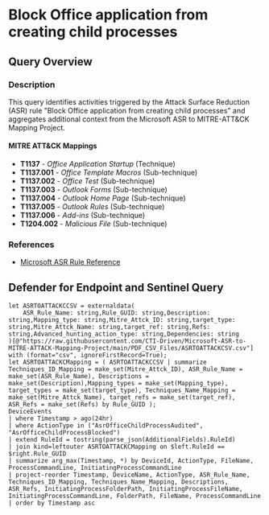 # Block Office application from creating child processes

## Query Overview

### Description
This query identifies activities triggered by the Attack Surface Reduction (ASR) rule "Block Office application from creating child processes" and aggregates additional context from the Microsoft ASR to MITRE-ATT&CK Mapping Project.

#### MITRE ATT&CK Mappings
- **T1137** - *Office Application Startup* (Technique)
- **T1137.001** - *Office Template Macros* (Sub-technique)
- **T1137.002** - *Office Test* (Sub-technique)
- **T1137.003** - *Outlook Forms* (Sub-technique)
- **T1137.004** - *Outlook Home Page* (Sub-technique)
- **T1137.005** - *Outlook Rules* (Sub-technique)
- **T1137.006** - *Add-ins* (Sub-technique)
- **T1204.002** - *Malicious File* (Sub-technique)

### References
- [Microsoft ASR Rule Reference](https://learn.microsoft.com/en-us/defender-endpoint/attack-surface-reduction-rules-reference#block-all-office-applications-from-creating-child-processes)

## Defender for Endpoint and Sentinel Query

```kusto
let ASRTOATTACKCCSV = externaldata(
    ASR_Rule_Name: string,Rule_GUID: string,Description: string,Mapping_type: string,Mitre_Attck_ID: string,target_type: string,Mitre_Attck_Name: string,target_ref: string,Refs: string,Advanced_hunting_action_type: string,Dependencies: string
)[@"https://raw.githubusercontent.com/CTI-Driven/Microsoft-ASR-to-MITRE-ATTACK-Mapping-Project/main/PDF_CSV_Files/ASRTOATTACKCSV.csv"]
with (format="csv", ignoreFirstRecord=True);
let ASRTOATTACKCMapping = ( ASRTOATTACKCCSV | summarize Techniques_ID_Mapping = make_set(Mitre_Attck_ID), ASR_Rule_Name = make_set(ASR_Rule_Name), Descriptions = make_set(Description),Mapping_types = make_set(Mapping_type), target_types = make_set(target_type), Techniques_Name_Mapping = make_set(Mitre_Attck_Name), target_refs = make_set(target_ref), ASR_Refs = make_set(Refs) by Rule_GUID );
DeviceEvents
| where Timestamp > ago(24hr)
| where ActionType in ("AsrOfficeChildProcessAudited", "AsrOfficeChildProcessBlocked")
| extend RuleId = tostring(parse_json(AdditionalFields).RuleId)
| join kind=leftouter ASRTOATTACKCMapping on $left.RuleId == $right.Rule_GUID
| summarize arg_max(Timestamp, *) by DeviceId, ActionType, FileName, ProcessCommandLine, InitiatingProcessCommandLine
| project-reorder Timestamp, DeviceName, ActionType, ASR_Rule_Name, Techniques_ID_Mapping, Techniques_Name_Mapping, Descriptions, ASR_Refs, InitiatingProcessFolderPath, InitiatingProcessFileName, InitiatingProcessCommandLine, FolderPath, FileName, ProcessCommandLine
| order by Timestamp asc 